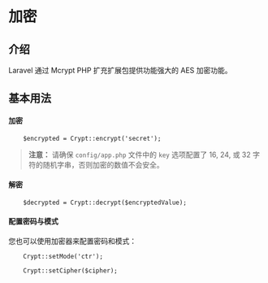 # 加密


## 介绍

Laravel 通过 Mcrypt PHP 扩充扩展包提供功能强大的 AES 加密功能。

## 基本用法

#### 加密
```
    $encrypted = Crypt::encrypt('secret');
```
> **注意：** 请确保 `config/app.php` 文件中的 `key` 选项配置了 16, 24, 或 32 字符的随机字串，否则加密的数值不会安全。

#### 解密
```
    $decrypted = Crypt::decrypt($encryptedValue);
```
#### 配置密码与模式

您也可以使用加密器来配置密码和模式：

```
    Crypt::setMode('ctr');

    Crypt::setCipher($cipher);
```